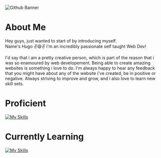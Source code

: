 ![Github Banner](https://github.com/Roxaski/Roxaski/assets/145111435/e987b0eb-0d61-444b-a8af-5f78561c2975)

<h1>About Me</h1>

Hey guys, just wanted to start of by introducing myself. 
<br>
Name's Hugo :v:😄:v: i'm an incredibly passionate self taught Web Dev!
  
I'd say that i am a pretty creative person, which is part of the reason that i was so enamoured by web developement. 
Being able to create amazing websites is something i love to do. I'm always happy to hear any feedback that you might have about any of the website i've created,
be in positive or negative. Always striving to improve and grow, and i also love to learn new skill sets.

# Proficient

[![My Skills](https://skillicons.dev/icons?i=html,css)](https://skillicons.dev)

# Currently Learning

[![My Skills](https://skillicons.dev/icons?i=js)](https://skillicons.dev)
